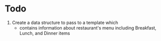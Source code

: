 # Todo

1. Create a data structure to pass to a template which
    * contains information about restaurant's menu including Breakfast, Lunch, and Dinner items
